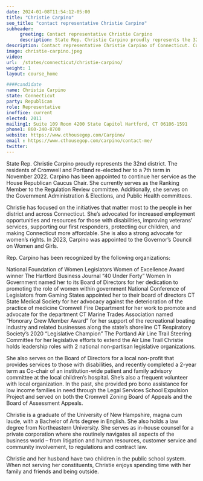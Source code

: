```yaml
---
date: 2024-01-08T11:54:12-05:00
title: "Christie Carpino"
seo_title: "contact representative Christie Carpino"
subheader:
     greeting: Contact representative Christie Carpino
     description: State Rep. Christie Carpino proudly represents the 32nd district. The residents of Cromwell and Portland re-elected her to a 7th term in November 2022. Carpino has been appointed to continue her service as the House Republican Caucus Chair.
description: Contact representative Christie Carpino of Connecticut. Contact information for Christie Carpino includes email address, phone number, and mailing address.
image: christie-carpino.jpeg
video:
url:  /states/connecticut/christie-carpino/
weight: 1
layout: course_home

####candidate
name: Christie Carpino
state: Connecticut
party: Republican
role: Representative
inoffice: current
elected: 2011
mailing1: Suite 109 Room 4200 State Capitol Hartford, CT 06106-1591
phone1: 860-240-8700
website: https://www.cthousegop.com/Carpino/
email : https://www.cthousegop.com/carpino/contact-me/
twitter:
---
```


State Rep. Christie Carpino proudly represents the 32nd district. The residents of Cromwell and Portland re-elected her to a 7th term in November 2022. Carpino has been appointed to continue her service as the House Republican Caucus Chair. She currently serves as the Ranking Member to the Regulation Review committee. Additionally, she serves on the Government Administration & Elections, and Public Health committees.

Christie has focused on the initiatives that matter most to the people in her district and across Connecticut. She’s advocated for increased employment opportunities and resources for those with disabilities, improving veterans’ services, supporting our first responders, protecting our children, and making Connecticut more affordable. She is also a strong advocate for women’s rights. In 2023, Carpino was appointed to the Governor’s Council on Women and Girls.

Rep. Carpino has been recognized by the following organizations:

National Foundation of Women Legislators Women of Excellence Award winner
The Hartford Business Journal “40 Under Forty”
Women In Government named her to its Board of Directors for her dedication to promoting the role of women within government
National Conference of Legislators from Gaming States appointed her to their board of directors
CT State Medical Society for her advocacy against the deterioration of the practice of medicine
Cromwell Fire Department for her work to promote and advocate for the department
CT Marine Trades Association named “Honorary Crew Member Award” for her support of the recreational boating industry and related businesses along the state’s shoreline
CT Respiratory Society’s 2020 “Legislative Champion”
The Portland Air Line Trail Steering Committee for her legislative efforts to extend the Air Line Trail
Christie holds leadership roles with 2 national non-partisan legislative organizations.

She also serves on the Board of Directors for a local non-profit that provides services to those with disabilities, and recently completed a 2-year term as Co-chair of an institution-wide patient and family advisory committee at the local children’s hospital. She’s also a frequent volunteer with local organization. In the past, she provided pro bono assistance for low income families in need through the Legal Services School Expulsion Project and served on both the Cromwell Zoning Board of Appeals and the Board of Assessment Appeals.

Christie is a graduate of the University of New Hampshire, magna cum laude, with a Bachelor of Arts degree in English. She also holds a law degree from Northeastern University. She serves as in-house counsel for a private corporation where she routinely navigates all aspects of the business world – from litigation and human resources, customer service and community involvement, to regulations and contract law.

Christie and her husband have two children in the public school system. When not serving her constituents, Christie enjoys spending time with her family and friends and being outside.
